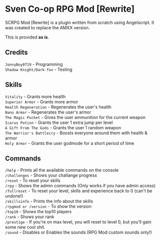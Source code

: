# Sven Co-op RPG Mod [Rewrite]

SCRPG Mod [Rewrite] is a plugin written from scratch using Angelscript. It was created to replace the AMXX version.

This is provided **as is**.


Credits
-----------

`JonnyBoy0719` - Programming  
`Shadow Knight/Dark-fox` - Testing  


Skills
-----------

`Vitality` - Grants more health  
`Superior Armor` - Grants more armor  
`Health Regeneration` - Regenerates the user's health  
`Nano Armor` - Regenerates the user's armor  
`The Magic Pocket` - Gives the user ammunition for the current weapon  
`Icarus Potion` - Grants the user 1 extra jump per level  
`A Gift From The Gods` - Grants the user 1 random weapon  
`The Warrior's Battlecry` - Boosts everyone around them with health & armor  
`Holy Armor` - Grants the user godmode for a short period of time  


Commands
-----------

`/help` - Prints all the available commands on the console  
`/challenges` - Shows your challange progress  
`/reset` - To reset your skills  
`/rpg` - Shows the admin commands (Only works if you have admin access)  
`/fullreset` - To reset your level, skills and experience back to 0 (can't be undone!)  
`/skillsinfo` - Prints the info about the skills  
`/rpgmod or /version` - To show the version  
`/top10` - Shows the top10 players  
`/rank` - Shows your rank  
`/prestige` - If you're on max level, you will reset to level 0, but you'll gain some new cool shit.  
`/sound` - Disables or Enables the sounds (RPG Mod custom sounds only!)  
